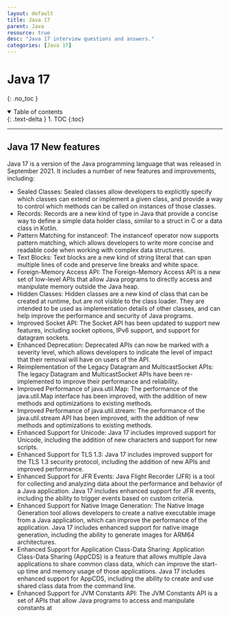 ```yaml
---
layout: default
title: Java 17
parent: Java
resource: true
desc: "Java 17 interview questions and answers."
categories: [Java 17]
---
```


# Java 17
{: .no_toc }

<details open markdown="block">
  <summary>
    Table of contents
  </summary>
  {: .text-delta }
1. TOC
{:toc}
</details>

---


## Java 17 New features

Java 17 is a version of the Java programming language that was released in September 2021. It includes a number of new features and improvements, including:

- Sealed Classes: Sealed classes allow developers to explicitly specify which classes can extend or implement a given class, and provide a way to control which methods can be called on instances of those classes.
- Records: Records are a new kind of type in Java that provide a concise way to define a simple data holder class, similar to a struct in C or a data class in Kotlin.
- Pattern Matching for instanceof: The instanceof operator now supports pattern matching, which allows developers to write more concise and readable code when working with complex data structures.
- Text Blocks: Text blocks are a new kind of string literal that can span multiple lines of code and preserve line breaks and white space.
- Foreign-Memory Access API: The Foreign-Memory Access API is a new set of low-level APIs that allow Java programs to directly access and manipulate memory outside the Java heap.
- Hidden Classes: Hidden classes are a new kind of class that can be created at runtime, but are not visible to the class loader. They are intended to be used as implementation details of other classes, and can help improve the performance and security of Java programs.
- Improved Socket API: The Socket API has been updated to support new features, including socket options, IPv6 support, and support for datagram sockets.
- Enhanced Deprecation: Deprecated APIs can now be marked with a severity level, which allows developers to indicate the level of impact that their removal will have on users of the API.
- Reimplementation of the Legacy Datagram and MulticastSocket APIs: The legacy Datagram and MulticastSocket APIs have been re-implemented to improve their performance and reliability.
- Improved Performance of java.util.Map: The performance of the java.util.Map interface has been improved, with the addition of new methods and optimizations to existing methods.
- Improved Performance of java.util.stream: The performance of the java.util.stream API has been improved, with the addition of new methods and optimizations to existing methods.
- Enhanced Support for Unicode: Java 17 includes improved support for Unicode, including the addition of new characters and support for new scripts.
- Enhanced Support for TLS 1.3: Java 17 includes improved support for the TLS 1.3 security protocol, including the addition of new APIs and improved performance.
- Enhanced Support for JFR Events: Java Flight Recorder (JFR) is a tool for collecting and analyzing data about the performance and behavior of a Java application. Java 17 includes enhanced support for JFR events, including the ability to trigger events based on custom criteria.
- Enhanced Support for Native Image Generation: The Native Image Generation tool allows developers to create a native executable image from a Java application, which can improve the performance of the application. Java 17 includes enhanced support for native image generation, including the ability to generate images for ARM64 architectures.
- Enhanced Support for Application Class-Data Sharing: Application Class-Data Sharing (AppCDS) is a feature that allows multiple Java applications to share common class data, which can improve the start-up time and memory usage of those applications. Java 17 includes enhanced support for AppCDS, including the ability to create and use shared class data from the command line.
- Enhanced Support for JVM Constants API: The JVM Constants API is a set of APIs that allow Java programs to access and manipulate constants at




